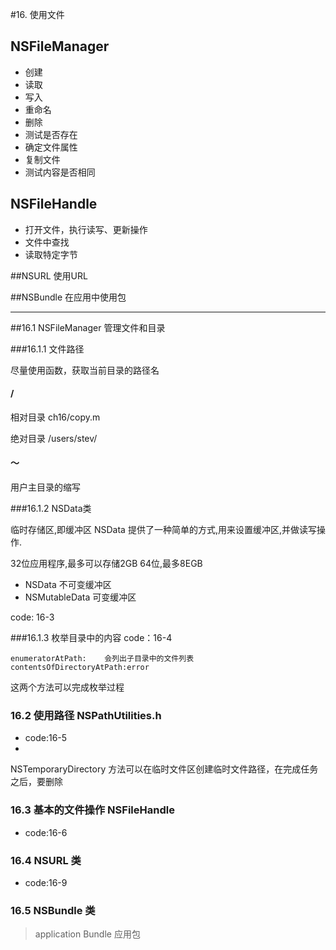 #16. 使用文件

## NSFileManager
* 创建
* 读取
* 写入
* 重命名
* 删除
* 测试是否存在
* 确定文件属性
* 复制文件
* 测试内容是否相同

## NSFileHandle
* 打开文件，执行读写、更新操作
* 文件中查找
* 读取特定字节

##NSURL
使用URL

##NSBundle
在应用中使用包

---


##16.1 NSFileManager 管理文件和目录

###16.1.1 文件路径

尽量使用函数，获取当前目录的路径名
#### /

相对目录
ch16/copy.m

绝对目录
/users/stev/

#### ～
用户主目录的缩写

###16.1.2 NSData类

临时存储区,即缓冲区
NSData 提供了一种简单的方式,用来设置缓冲区,并做读写操作.

32位应用程序,最多可以存储2GB
64位,最多8EGB

* NSData 不可变缓冲区
* NSMutableData 可变缓冲区


code: 16-3

###16.1.3 枚举目录中的内容
code：16-4
```
enumeratorAtPath:    会列出子目录中的文件列表
contentsOfDirectoryAtPath:error
```
这两个方法可以完成枚举过程




### 16.2 使用路径 NSPathUtilities.h

* code:16-5
*

NSTemporaryDirectory 方法可以在临时文件区创建临时文件路径，在完成任务之后，要删除





### 16.3 基本的文件操作 NSFileHandle

* code:16-6


### 16.4 NSURL 类
* code:16-9

### 16.5 NSBundle 类

> application Bundle  应用包
